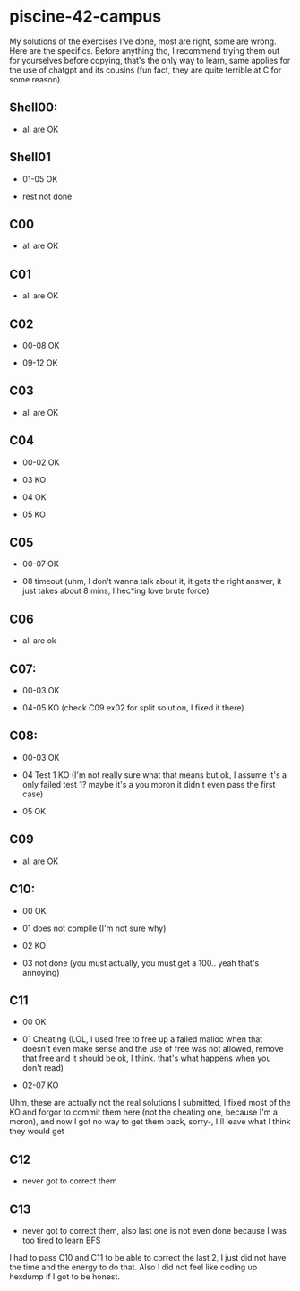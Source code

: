 # piscine-42-campus

My solutions of the exercises I've done, most are right, some are wrong. Here are the specifics.
Before anything tho, I recommend trying them out for yourselves before copying, that's the only way to learn, same applies for the use of chatgpt and its cousins (fun fact, they are quite terrible at C for some reason).


## Shell00:

* all are OK


## Shell01

* 01-05 OK

* rest not done



## C00

* all are OK



## C01

* all are OK



## C02

* 00-08 OK

* 09-12 OK



## C03

* all are OK



## C04

* 00-02 OK

* 03 KO

* 04 OK

* 05 KO



## C05

* 00-07 OK

* 08 timeout (uhm, I don't wanna talk about it, it gets the right answer, it just takes about 8 mins, I hec*ing love brute force)



## C06

* all are ok



## C07:

* 00-03 OK

* 04-05 KO (check C09 ex02 for split solution, I fixed it there)



## C08:

* 00-03 OK

* 04 Test 1 KO (I'm not really sure what that means but ok, I assume it's a only failed test 1? maybe it's a you moron it didn't even pass the first case)

* 05 OK



## C09

* all are OK



## C10:

* 00 OK

* 01 does not compile (I'm not sure why)

* 02 KO

* 03 not done (you must actually, you must get a 100.. yeah that's annoying)



## C11

* 00 OK

* 01 Cheating (LOL, I used free to free up a failed malloc when that doesn't even make sense and the use of free was not allowed, remove that free and it should be ok, I think. that's what happens when you don't read)

* 02-07 KO

Uhm, these are actually not the real solutions I submitted, I fixed most of the KO and forgor to commit them here (not the cheating one, because I'm a moron), and now I got no way to get them back, sorry-, I'll leave what I think they would get



## C12

* never got to correct them


## C13

* never got to correct them, also last one is not even done because I was too tired to learn BFS



I had to pass C10 and C11 to be able to correct the last 2, I just did not have the time and the energy to do that. Also I did not feel like coding up hexdump if I got to be honest.

